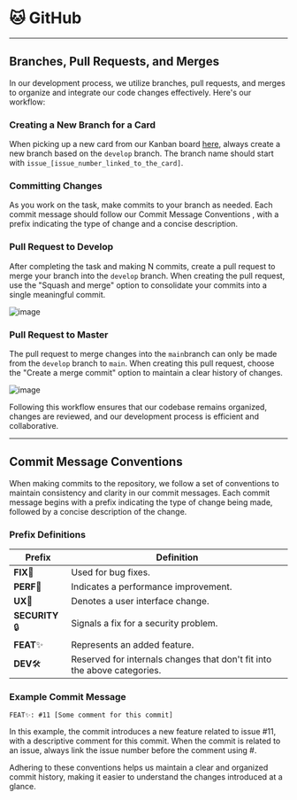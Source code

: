 # 🐱 GitHub

***

## Branches, Pull Requests, and Merges

In our development process, we utilize branches, pull requests, and merges to organize and integrate our code changes effectively. Here's our workflow:

### Creating a New Branch for a Card

When picking up a new card from our Kanban board [here](https://github.com/orgs/Org-FoodService/projects/3), always create a new branch based on the `develop` branch. The branch name should start with `issue_[issue_number_linked_to_the_card]`.

### Committing Changes

As you work on the task, make commits to your branch as needed. Each commit message should follow our Commit Message Conventions , with a prefix indicating the type of change and a concise description.

### Pull Request to Develop

After completing the task and making N commits, create a pull request to merge your branch into the `develop` branch. When creating the pull request, use the "Squash and merge" option to consolidate your commits into a single meaningful commit.

![image](https://github.com/Org-FoodService/DotNetMVCFoodService/assets/78824150/ed4882cd-2f50-4ee3-a70f-751799fa5586)

### Pull Request to Master

The pull request to merge changes into the `main`branch can only be made from the `develop` branch to `main`. When creating this pull request, choose the "Create a merge commit" option to maintain a clear history of changes.

![image](https://github.com/Org-FoodService/DotNetMVCFoodService/assets/78824150/981b8d42-b441-45cf-8cb6-82126408d7e5)

Following this workflow ensures that our codebase remains organized, changes are reviewed, and our development process is efficient and collaborative.

***

## Commit Message Conventions

When making commits to the repository, we follow a set of conventions to maintain consistency and clarity in our commit messages. Each commit message begins with a prefix indicating the type of change being made, followed by a concise description of the change.

### Prefix Definitions

| Prefix         | Definition                                                               |
| -------------- | ------------------------------------------------------------------------ |
| **FIX**🐛      | Used for bug fixes.                                                      |
| **PERF**🚀     | Indicates a performance improvement.                                     |
| **UX**🎨       | Denotes a user interface change.                                         |
| **SECURITY**🔒 | Signals a fix for a security problem.                                    |
| **FEAT**✨      | Represents an added feature.                                             |
| **DEV**🛠️     | Reserved for internals changes that don't fit into the above categories. |

### Example Commit Message

```plaintext
FEAT✨: #11 [Some comment for this commit]
```

In this example, the commit introduces a new feature related to issue #11, with a descriptive comment for this commit. When the commit is related to an issue, always link the issue number before the comment using #.

Adhering to these conventions helps us maintain a clear and organized commit history, making it easier to understand the changes introduced at a glance.
